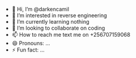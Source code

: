 - 👋 Hi, I’m @darkencamil
- 👀 I’m interested in reverse engineering
- 🌱 I’m currently learning nothing
- 💞️ I’m looking to collaborate on coding
- 📫 How to reach me text me on +256707159068
- 😄 Pronouns: ...
- ⚡ Fun fact: ...

<!---
darkencamil/darkencamil is a ✨ special ✨ repository because its `README.md` (this file) appears on your GitHub profile.
You can click the Preview link to take a look at your changes.
--->
